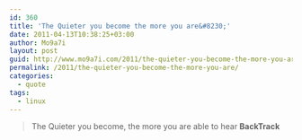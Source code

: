 ```yaml
---
id: 360
title: 'The Quieter you become the more you are&#8230;'
date: 2011-04-13T10:38:25+03:00
author: Mo9a7i
layout: post
guid: http://www.mo9a7i.com/2011/the-quieter-you-become-the-more-you-are/
permalink: /2011/the-quieter-you-become-the-more-you-are/
categories:
  - quote
tags:
  - linux
---
```

> The Quieter you become, the more you are able to hear
__BackTrack__